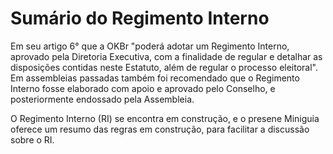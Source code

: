 
# Sumário do Regimento Interno

Em seu artigo 6° que a OKBr "poderá adotar um Regimento Interno, aprovado pela Diretoria Executiva, com a finalidade de regular e detalhar as disposições contidas neste Estatuto, além de regular o processo eleitoral". Em assembleias passadas também foi recomendado que o Regimento Interno fosse elaborado com apoio e aprovado pelo Conselho, e posteriormente endossado pela Assembleia.

O Regimento Interno (RI) se encontra em construção, e o presene Miniguia oferece um resumo das regras em construção, para facilitar a discussão sobre o RI.

